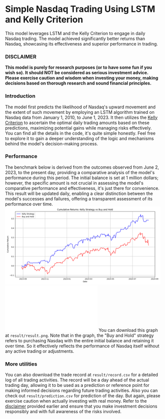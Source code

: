 # Simple Nasdaq Trading Using LSTM and Kelly Criterion
This model leverages LSTM and the Kelly Criterion to engage in daily Nasdaq trading. The model achieved significantly better returns than Nasdaq, showcasing its effectiveness and superior performance in trading.
### DISCLAIMER
**This model is purely for research purposes (or to have some fun if you wish so). It should NOT be considered as serious investment advice. Please exercise caution and wisdom when investing your money, making decisions based on thorough research and sound financial principles.**


### Introduction
The model first predicts the likelihood of Nasdaq's upward movement and the extent of such movement by employing an LSTM algorithm trained on Nasdaq data from January 1, 2010, to June 1, 2023. It then utilizes the [Kelly Criterion](https://en.wikipedia.org/wiki/Kelly_criterion) to ascertain the optimal daily trading amounts based on these predictions, maximizing potential gains while managing risks effectively. You can find all the details in the code, it's quite simple honestly. Feel free to explore it to gain a deeper understanding of the logic and mechanisms behind the model's decision-making process.
### Performance
The benchmark below is derived from the outcomes observed from June 2, 2023, to the present day, providing a comparative analysis of the model's performance during this period. The initial balance is set at 1 million dollars; however, the specific amount is not crucial in assessing the model's comparative performance and effectiveness, it's just there for convenience. 
This result will be updated daily, enabling a clear distinction between the model's successes and failures, offering a transparent assessment of its performance over time. 
![result](result/result.png)
![result_table](result/result.md)
You can download this graph at `result/result.png`. Note that in the graph, the "Buy and Hold" strategy refers to purchasing Nasdaq with the entire initial balance and retaining it over time. So it effectively reflects the performance of Nasdaq itself without any active trading or adjustments.

### More utilities
You can also download the trade record at `result/record.csv` for a detailed log of all trading activities. The record will be a day ahead of the actual trading day, allowing it to be used as a prediction or reference point for making informed decisions regarding future trading activities. Also you can check out `result/prediction.csv` for prediction of the day. But again, please exercise caution when actually investing with real money. Refer to the [disclaimer](#disclaimer) provided earlier and ensure that you make investment decisions responsibly and with full awareness of the risks involved.



